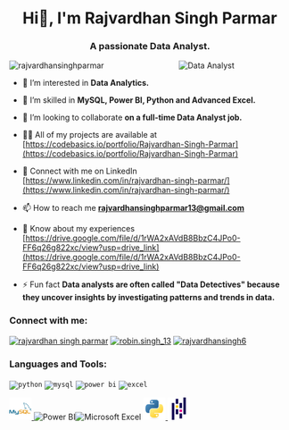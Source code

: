 <h1 align="center">Hi👋, I'm Rajvardhan Singh Parmar</h1>
<h3 align="center">A passionate Data Analyst.</h3>
<img align="right" alt="Data Analyst" width="200" src="https://media.licdn.com/dms/image/D4D22AQGlcO9aIWtWTg/feedshare-shrink_800/0/1684124564545?e=1720051200&v=beta&t=ziS-etpHe5L0ukcCNEphBL1lQNgL6EudwQOBBiYjx8U">

<p align="left"> <img src="https://komarev.com/ghpvc/?username=rajvardhansinghparmar&label=Profile%20views&color=0e75b6&style=flat" alt="rajvardhansinghparmar" /> </p>

- 👀 I’m interested in **Data Analytics.**

- 🌱 I’m skilled in **MySQL, Power BI, Python and Advanced Excel.**

- 💞️ I’m looking to collaborate **on a full-time Data Analyst job.**

- 👨‍💻 All of my projects are available at [https://codebasics.io/portfolio/Rajvardhan-Singh-Parmar](https://codebasics.io/portfolio/Rajvardhan-Singh-Parmar)

- 🤝 Connect with me on LinkedIn [https://www.linkedin.com/in/rajvardhan-singh-parmar/](https://www.linkedin.com/in/rajvardhan-singh-parmar/)

- 📫 How to reach me **rajvardhansinghparmar13@gmail.com**

- 📄 Know about my experiences [https://drive.google.com/file/d/1rWA2xAVdB8BbzC4JPo0-FF6q26g822xc/view?usp=drive_link](https://drive.google.com/file/d/1rWA2xAVdB8BbzC4JPo0-FF6q26g822xc/view?usp=drive_link)

- ⚡ Fun fact **Data analysts are often called "Data Detectives" because they uncover insights by investigating patterns and trends in data.**

<h3 align="left">Connect with me:</h3>
<p align="left">
<a href="https://linkedin.com/in/Rajvardhan Singh Parmar" target="blank"><img align="center" src="https://raw.githubusercontent.com/rahuldkjain/github-profile-readme-generator/master/src/images/icons/Social/linked-in-alt.svg" alt="rajvardhan singh parmar" height="30" width="40" /></a>
<a href="https://instagram.com/robin.singh_13" target="blank"><img align="center" src="https://raw.githubusercontent.com/rahuldkjain/github-profile-readme-generator/master/src/images/icons/Social/instagram.svg" alt="robin.singh_13" height="30" width="40" /></a>
<a href="https://www.hackerrank.com/rajvardhansingh6" target="blank"><img align="center" src="https://raw.githubusercontent.com/rahuldkjain/github-profile-readme-generator/master/src/images/icons/Social/hackerrank.svg" alt="rajvardhansingh6" height="30" width="40" /></a>
</p>

<h3 align="left">Languages and Tools:</h3>
<code><img title="Python" alt="python" width="35px" src="https://cdn.jsdelivr.net/gh/devicons/devicon/icons/python/python-original.svg" /></code>
<code><img title="MySQL" alt="mysql" width="35px" src="https://cdn.jsdelivr.net/gh/devicons/devicon/icons/mysql/mysql-original.svg" /></code>
<code><img title="Power BI" alt="power bi" width="35px" src="https://cdn.jsdelivr.net/gh/devicons/devicon/icons/power bi/power bi-original.svg" /></code>
<code><img title="Excel" alt="excel" width="35px" src="https://cdn.jsdelivr.net/gh/devicons/devicon/icons/excel/excel-original.svg" /></code>





<p align="left"> <a href="https://www.mysql.com/" target="_blank" rel="noreferrer"> <img src="https://raw.githubusercontent.com/devicons/devicon/master/icons/mysql/mysql-original-wordmark.svg" alt="mysql" width="40" height="40"/> </a> <img src="https://img.icons8.com/color/48/000000/power-bi.png" alt="Power BI" width="40" height="40"/><img src="https://img.icons8.com/color/48/000000/microsoft-excel-2019--v1.png" alt="Microsoft Excel" width="40" height="40"/> <a href="https://www.python.org" target="_blank" rel="noreferrer"> <img src="https://raw.githubusercontent.com/devicons/devicon/master/icons/python/python-original.svg" alt="python" width="40" height="40"/>
     <a href="https://pandas.pydata.org/" target="_blank" rel="noreferrer"> <img src="https://raw.githubusercontent.com/devicons/devicon/2ae2a900d2f041da66e950e4d48052658d850630/icons/pandas/pandas-original.svg" alt="pandas" width="40" height="40"/> </a> </a> </p>
